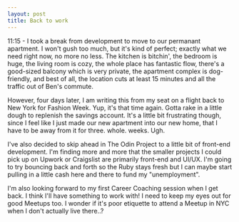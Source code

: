 ```yaml
---
layout: post
title: Back to work
---
```


11:15 - I took a break from development to move to our permanant apartment. I won't gush too much, but it's kind of perfect; exactly what we need right now, no more no less. The kitchen is bitchin', the bedroom is huge, the living room is cozy, the whole place has fantastic flow, there's a good-sized balcony which is very private, the apartment complex is dog-friendly, and best of all, the location cuts at least 15 minutes and all the traffic out of Ben's commute.

However, four days later, I am writing this from my seat on a flight back to New York for Fashion Week. Yup, it's that time again. Gotta rake in a little dough to replenish the savings account. It's a little bit frustrating though, since I feel like I just made our new apartment into our new home, that I have to be away from it for three. whole. weeks. Ugh.

I've also decided to skip ahead in The Odin Project to a little bit of front-end development. I'm finding more and more that the smaller projects I could pick up on Upwork or Craigslist are primarily front-end and UI/UX. I'm going to try bouncing back and forth so the Ruby stays fresh but I can maybe start pulling in a little cash here and there to fund my "unemployment".

I'm also looking forward to my first Career Coaching session when I get back. I think I'll have something to work with! I need to keep my eyes out for good Meetups too. I wonder if it's poor etiquette to attend a Meetup in NYC when I don't actually live there..?